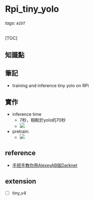 # Rpi_tiny_yolo
###### tags: `AIOT`
[TOC]
## 知識點
## 筆記
- training and inference tiny yolo on RPi
## 實作
- inference time
    - 7秒，相較於yolo的70秒
    - ![](https://i.imgur.com/EoIwSL7.png)
- pretrain:
    - ![](https://i.imgur.com/izlZEtH.png)

## reference
- [手把手教你用AlexeyAB版Darknet](https://zhuanlan.zhihu.com/p/102628373)
## extension
- [ ] tiny_v4
